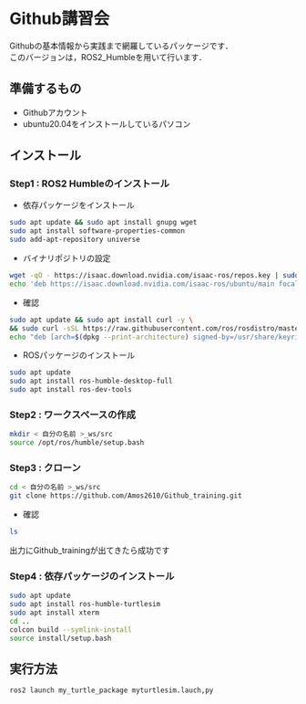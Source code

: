 # Github講習会  
Githubの基本情報から実践まで網羅しているパッケージです．\
このバージョンは，ROS2_Humbleを用いて行います．

## 準備するもの
- Githubアカウント
- ubuntu20.04をインストールしているパソコン
## インストール
### Step1 : ROS2 Humbleのインストール
- 依存パッケージをインストール
```bash
sudo apt update && sudo apt install gnupg wget
sudo apt install software-properties-common
sudo add-apt-repository universe
```  
- バイナリポジトリの設定
```bash
wget -qO - https://isaac.download.nvidia.com/isaac-ros/repos.key | sudo apt-key add -
echo 'deb https://isaac.download.nvidia.com/isaac-ros/ubuntu/main focal main' | sudo tee -a /etc/apt/sources.list"
```
- 確認
```bash
sudo apt update && sudo apt install curl -y \
&& sudo curl -sSL https://raw.githubusercontent.com/ros/rosdistro/master/ros.key -o /usr/share/keyrings/ros-archive-keyring.gpg
echo "deb [arch=$(dpkg --print-architecture) signed-by=/usr/share/keyrings/ros-archive-keyring.gpg] http://packages.ros.org/ros2/ubuntu focal main" | sudo tee /etc/apt/sources.list.d/ros2.list > /dev/null
```
- ROSパッケージのインストール
```bash
sudo apt update
sudo apt install ros-humble-desktop-full
sudo apt install ros-dev-tools
```
### Step2 : ワークスペースの作成
```bash
mkdir < 自分の名前 >_ws/src
source /opt/ros/humble/setup.bash
```
### Step3 : クローン
```bash
cd < 自分の名前 >_ws/src
git clone https://github.com/Amos2610/Github_training.git
```
- 確認
```bash
ls
```
出力にGithub_trainingが出てきたら成功です
### Step4 : 依存パッケージのインストール
```bash
sudo apt update
sudo apt install ros-humble-turtlesim
sudo apt install xterm
cd ..
colcon build --symlink-install
source install/setup.bash
```
## 実行方法
```bash
ros2 launch my_turtle_package myturtlesim.lauch,py
```





